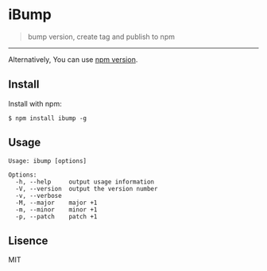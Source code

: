# iBump

> bump version, create tag and publish to npm

-----

Alternatively, You can use [npm version](https://npmjs.org/doc/cli/npm-version.html).

## Install

Install with npm:

```
$ npm install ibump -g
```

## Usage

```
Usage: ibump [options]

Options:
  -h, --help     output usage information
  -V, --version  output the version number
  -v, --verbose  
  -M, --major    major +1
  -m, --minor    minor +1
  -p, --patch    patch +1
```

## Lisence

MIT
